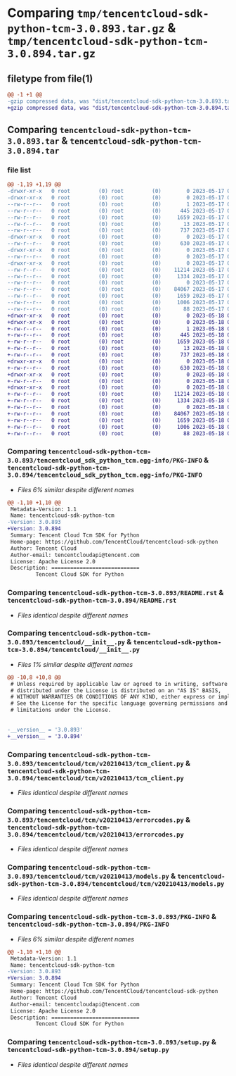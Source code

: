 # Comparing `tmp/tencentcloud-sdk-python-tcm-3.0.893.tar.gz` & `tmp/tencentcloud-sdk-python-tcm-3.0.894.tar.gz`

## filetype from file(1)

```diff
@@ -1 +1 @@
-gzip compressed data, was "dist/tencentcloud-sdk-python-tcm-3.0.893.tar", last modified: Wed May 17 03:41:20 2023, max compression
+gzip compressed data, was "dist/tencentcloud-sdk-python-tcm-3.0.894.tar", last modified: Thu May 18 00:37:51 2023, max compression
```

## Comparing `tencentcloud-sdk-python-tcm-3.0.893.tar` & `tencentcloud-sdk-python-tcm-3.0.894.tar`

### file list

```diff
@@ -1,19 +1,19 @@
-drwxr-xr-x   0 root         (0) root         (0)        0 2023-05-17 03:41:20.000000 tencentcloud-sdk-python-tcm-3.0.893/
-drwxr-xr-x   0 root         (0) root         (0)        0 2023-05-17 03:41:20.000000 tencentcloud-sdk-python-tcm-3.0.893/tencentcloud_sdk_python_tcm.egg-info/
--rw-r--r--   0 root         (0) root         (0)        1 2023-05-17 03:41:20.000000 tencentcloud-sdk-python-tcm-3.0.893/tencentcloud_sdk_python_tcm.egg-info/dependency_links.txt
--rw-r--r--   0 root         (0) root         (0)      445 2023-05-17 03:41:20.000000 tencentcloud-sdk-python-tcm-3.0.893/tencentcloud_sdk_python_tcm.egg-info/SOURCES.txt
--rw-r--r--   0 root         (0) root         (0)     1659 2023-05-17 03:41:20.000000 tencentcloud-sdk-python-tcm-3.0.893/tencentcloud_sdk_python_tcm.egg-info/PKG-INFO
--rw-r--r--   0 root         (0) root         (0)       13 2023-05-17 03:41:20.000000 tencentcloud-sdk-python-tcm-3.0.893/tencentcloud_sdk_python_tcm.egg-info/top_level.txt
--rw-r--r--   0 root         (0) root         (0)      737 2023-05-17 03:41:20.000000 tencentcloud-sdk-python-tcm-3.0.893/README.rst
-drwxr-xr-x   0 root         (0) root         (0)        0 2023-05-17 03:41:20.000000 tencentcloud-sdk-python-tcm-3.0.893/tencentcloud/
--rw-r--r--   0 root         (0) root         (0)      630 2023-05-17 03:41:20.000000 tencentcloud-sdk-python-tcm-3.0.893/tencentcloud/__init__.py
-drwxr-xr-x   0 root         (0) root         (0)        0 2023-05-17 03:41:20.000000 tencentcloud-sdk-python-tcm-3.0.893/tencentcloud/tcm/
--rw-r--r--   0 root         (0) root         (0)        0 2023-05-17 03:41:20.000000 tencentcloud-sdk-python-tcm-3.0.893/tencentcloud/tcm/__init__.py
-drwxr-xr-x   0 root         (0) root         (0)        0 2023-05-17 03:41:20.000000 tencentcloud-sdk-python-tcm-3.0.893/tencentcloud/tcm/v20210413/
--rw-r--r--   0 root         (0) root         (0)    11214 2023-05-17 03:41:20.000000 tencentcloud-sdk-python-tcm-3.0.893/tencentcloud/tcm/v20210413/tcm_client.py
--rw-r--r--   0 root         (0) root         (0)     1334 2023-05-17 03:41:20.000000 tencentcloud-sdk-python-tcm-3.0.893/tencentcloud/tcm/v20210413/errorcodes.py
--rw-r--r--   0 root         (0) root         (0)        0 2023-05-17 03:41:20.000000 tencentcloud-sdk-python-tcm-3.0.893/tencentcloud/tcm/v20210413/__init__.py
--rw-r--r--   0 root         (0) root         (0)    84067 2023-05-17 03:41:20.000000 tencentcloud-sdk-python-tcm-3.0.893/tencentcloud/tcm/v20210413/models.py
--rw-r--r--   0 root         (0) root         (0)     1659 2023-05-17 03:41:20.000000 tencentcloud-sdk-python-tcm-3.0.893/PKG-INFO
--rw-r--r--   0 root         (0) root         (0)     1006 2023-05-17 03:41:20.000000 tencentcloud-sdk-python-tcm-3.0.893/setup.py
--rw-r--r--   0 root         (0) root         (0)       88 2023-05-17 03:41:20.000000 tencentcloud-sdk-python-tcm-3.0.893/setup.cfg
+drwxr-xr-x   0 root         (0) root         (0)        0 2023-05-18 00:37:51.000000 tencentcloud-sdk-python-tcm-3.0.894/
+drwxr-xr-x   0 root         (0) root         (0)        0 2023-05-18 00:37:51.000000 tencentcloud-sdk-python-tcm-3.0.894/tencentcloud_sdk_python_tcm.egg-info/
+-rw-r--r--   0 root         (0) root         (0)        1 2023-05-18 00:37:51.000000 tencentcloud-sdk-python-tcm-3.0.894/tencentcloud_sdk_python_tcm.egg-info/dependency_links.txt
+-rw-r--r--   0 root         (0) root         (0)      445 2023-05-18 00:37:51.000000 tencentcloud-sdk-python-tcm-3.0.894/tencentcloud_sdk_python_tcm.egg-info/SOURCES.txt
+-rw-r--r--   0 root         (0) root         (0)     1659 2023-05-18 00:37:51.000000 tencentcloud-sdk-python-tcm-3.0.894/tencentcloud_sdk_python_tcm.egg-info/PKG-INFO
+-rw-r--r--   0 root         (0) root         (0)       13 2023-05-18 00:37:51.000000 tencentcloud-sdk-python-tcm-3.0.894/tencentcloud_sdk_python_tcm.egg-info/top_level.txt
+-rw-r--r--   0 root         (0) root         (0)      737 2023-05-18 00:37:51.000000 tencentcloud-sdk-python-tcm-3.0.894/README.rst
+drwxr-xr-x   0 root         (0) root         (0)        0 2023-05-18 00:37:51.000000 tencentcloud-sdk-python-tcm-3.0.894/tencentcloud/
+-rw-r--r--   0 root         (0) root         (0)      630 2023-05-18 00:37:51.000000 tencentcloud-sdk-python-tcm-3.0.894/tencentcloud/__init__.py
+drwxr-xr-x   0 root         (0) root         (0)        0 2023-05-18 00:37:51.000000 tencentcloud-sdk-python-tcm-3.0.894/tencentcloud/tcm/
+-rw-r--r--   0 root         (0) root         (0)        0 2023-05-18 00:37:51.000000 tencentcloud-sdk-python-tcm-3.0.894/tencentcloud/tcm/__init__.py
+drwxr-xr-x   0 root         (0) root         (0)        0 2023-05-18 00:37:51.000000 tencentcloud-sdk-python-tcm-3.0.894/tencentcloud/tcm/v20210413/
+-rw-r--r--   0 root         (0) root         (0)    11214 2023-05-18 00:37:51.000000 tencentcloud-sdk-python-tcm-3.0.894/tencentcloud/tcm/v20210413/tcm_client.py
+-rw-r--r--   0 root         (0) root         (0)     1334 2023-05-18 00:37:51.000000 tencentcloud-sdk-python-tcm-3.0.894/tencentcloud/tcm/v20210413/errorcodes.py
+-rw-r--r--   0 root         (0) root         (0)        0 2023-05-18 00:37:51.000000 tencentcloud-sdk-python-tcm-3.0.894/tencentcloud/tcm/v20210413/__init__.py
+-rw-r--r--   0 root         (0) root         (0)    84067 2023-05-18 00:37:51.000000 tencentcloud-sdk-python-tcm-3.0.894/tencentcloud/tcm/v20210413/models.py
+-rw-r--r--   0 root         (0) root         (0)     1659 2023-05-18 00:37:51.000000 tencentcloud-sdk-python-tcm-3.0.894/PKG-INFO
+-rw-r--r--   0 root         (0) root         (0)     1006 2023-05-18 00:37:51.000000 tencentcloud-sdk-python-tcm-3.0.894/setup.py
+-rw-r--r--   0 root         (0) root         (0)       88 2023-05-18 00:37:51.000000 tencentcloud-sdk-python-tcm-3.0.894/setup.cfg
```

### Comparing `tencentcloud-sdk-python-tcm-3.0.893/tencentcloud_sdk_python_tcm.egg-info/PKG-INFO` & `tencentcloud-sdk-python-tcm-3.0.894/tencentcloud_sdk_python_tcm.egg-info/PKG-INFO`

 * *Files 6% similar despite different names*

```diff
@@ -1,10 +1,10 @@
 Metadata-Version: 1.1
 Name: tencentcloud-sdk-python-tcm
-Version: 3.0.893
+Version: 3.0.894
 Summary: Tencent Cloud Tcm SDK for Python
 Home-page: https://github.com/TencentCloud/tencentcloud-sdk-python
 Author: Tencent Cloud
 Author-email: tencentcloudapi@tencent.com
 License: Apache License 2.0
 Description: ============================
         Tencent Cloud SDK for Python
```

### Comparing `tencentcloud-sdk-python-tcm-3.0.893/README.rst` & `tencentcloud-sdk-python-tcm-3.0.894/README.rst`

 * *Files identical despite different names*

### Comparing `tencentcloud-sdk-python-tcm-3.0.893/tencentcloud/__init__.py` & `tencentcloud-sdk-python-tcm-3.0.894/tencentcloud/__init__.py`

 * *Files 1% similar despite different names*

```diff
@@ -10,8 +10,8 @@
 # Unless required by applicable law or agreed to in writing, software
 # distributed under the License is distributed on an "AS IS" BASIS,
 # WITHOUT WARRANTIES OR CONDITIONS OF ANY KIND, either express or implied.
 # See the License for the specific language governing permissions and
 # limitations under the License.
 
 
-__version__ = '3.0.893'
+__version__ = '3.0.894'
```

### Comparing `tencentcloud-sdk-python-tcm-3.0.893/tencentcloud/tcm/v20210413/tcm_client.py` & `tencentcloud-sdk-python-tcm-3.0.894/tencentcloud/tcm/v20210413/tcm_client.py`

 * *Files identical despite different names*

### Comparing `tencentcloud-sdk-python-tcm-3.0.893/tencentcloud/tcm/v20210413/errorcodes.py` & `tencentcloud-sdk-python-tcm-3.0.894/tencentcloud/tcm/v20210413/errorcodes.py`

 * *Files identical despite different names*

### Comparing `tencentcloud-sdk-python-tcm-3.0.893/tencentcloud/tcm/v20210413/models.py` & `tencentcloud-sdk-python-tcm-3.0.894/tencentcloud/tcm/v20210413/models.py`

 * *Files identical despite different names*

### Comparing `tencentcloud-sdk-python-tcm-3.0.893/PKG-INFO` & `tencentcloud-sdk-python-tcm-3.0.894/PKG-INFO`

 * *Files 6% similar despite different names*

```diff
@@ -1,10 +1,10 @@
 Metadata-Version: 1.1
 Name: tencentcloud-sdk-python-tcm
-Version: 3.0.893
+Version: 3.0.894
 Summary: Tencent Cloud Tcm SDK for Python
 Home-page: https://github.com/TencentCloud/tencentcloud-sdk-python
 Author: Tencent Cloud
 Author-email: tencentcloudapi@tencent.com
 License: Apache License 2.0
 Description: ============================
         Tencent Cloud SDK for Python
```

### Comparing `tencentcloud-sdk-python-tcm-3.0.893/setup.py` & `tencentcloud-sdk-python-tcm-3.0.894/setup.py`

 * *Files identical despite different names*

